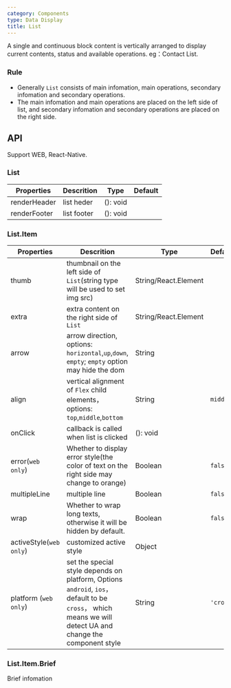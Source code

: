 ```yaml
---
category: Components
type: Data Display
title: List
---
```


A single and continuous block content is vertically arranged to display current contents, status and available operations. eg：Contact List.

### Rule
- Generally `List` consists of main infomation, main operations, secondary infomation and secondary operations.
- The main infomation and main operations are placed on the left side of list, and secondary infomation and secondary operations are placed on the right side.


## API

Support WEB, React-Native.

### List

Properties | Descrition | Type | Default
-----------|------------|------|--------
| renderHeader       | list heder  | (): void |    |
| renderFooter       | list footer  | (): void |    |

### List.Item

Properties | Descrition | Type | Default
-----------|------------|------|--------
| thumb       | thumbnail on the left side of `List`(string type will be used to set img src)  | String/React.Element |   |
| extra      | extra content on the right side of `List`        | String/React.Element |    |
| arrow      | arrow direction, options: `horizontal`,`up`,`down`, `empty`; `empty` option may hide the dom  | String |     |
| align    |    vertical alignment of `Flex` child elements，options: `top`,`middle`,`bottom`  | String   | `middle` |
| onClick    | callback is called when  list is clicked | (): void |    |
| error(`web only`)    | Whether to display error style(the color of text on the right side may change to orange) | Boolean  | `false`  |
| multipleLine    | multiple line | Boolean  | `false`  |
| wrap    | Whether to wrap long texts, otherwise it will be hidden by default. | Boolean  | `false`  |
| activeStyle(`web only`)    | customized active style | Object  |   |
| platform (`web only`) |  set the special style depends on platform, Options  `android`, `ios`， default to be `cross`， which means we will detect UA and change the component style | String | `'cross'`|

### List.Item.Brief

Brief infomation
